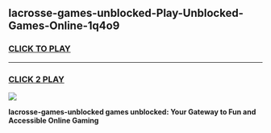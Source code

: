 
## lacrosse-games-unblocked-Play-Unblocked-Games-Online-1q4o9
<h3>
<a href="https://premium76.site?title=lacrosse-games-unblocked&ref=25A">CLICK TO PLAY</a></h3>
<hr>

<h3>
<a href="https://premium76.site?title=lacrosse-games-unblocked&ref=25A">CLICK 2 PLAY</a>
  
</h3>

<a href="https://premium76.site?title=lacrosse-games-unblocked&ref=25A"><img src="https://clearcache.store/games.png"></a>


**lacrosse-games-unblocked games unblocked: Your Gateway to Fun and Accessible Online Gaming**
